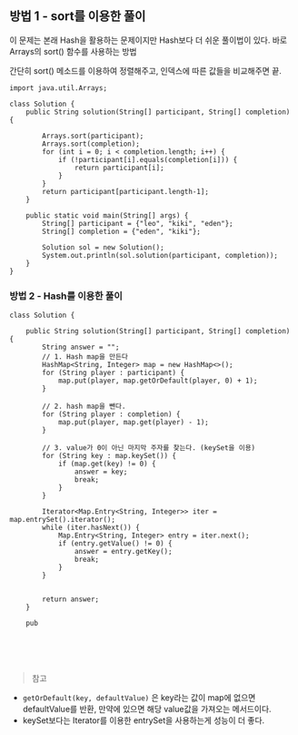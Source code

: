 ## 방법 1 - sort를 이용한 풀이

이 문제는 본래 Hash을 활용하는 문제이지만 Hash보다 더 쉬운 풀이법이 있다. 바로 Arrays의 sort() 함수를 사용하는 방법

간단히 sort() 메소드를 이용하여 정렬해주고, 인덱스에 따른 값들을 비교해주면 끝.

```
import java.util.Arrays;

class Solution {
    public String solution(String[] participant, String[] completion) {

        Arrays.sort(participant);
        Arrays.sort(completion);
        for (int i = 0; i < completion.length; i++) {
            if (!participant[i].equals(completion[i])) {
                return participant[i];
            }
        }
        return participant[participant.length-1];
    }

    public static void main(String[] args) {
        String[] participant = {"leo", "kiki", "eden"};
        String[] completion = {"eden", "kiki"};

        Solution sol = new Solution();
        System.out.println(sol.solution(participant, completion));
    }
}
```



### 방법 2 - Hash를 이용한 풀이

```
class Solution {

    public String solution(String[] participant, String[] completion) {
        String answer = "";
        // 1. Hash map을 만든다
        HashMap<String, Integer> map = new HashMap<>();
        for (String player : participant) {
            map.put(player, map.getOrDefault(player, 0) + 1);
        }

        // 2. hash map을 뺀다.
        for (String player : completion) {
            map.put(player, map.get(player) - 1);
        }

        // 3. value가 0이 아닌 마지막 주자를 찾는다. (keySet을 이용)
        for (String key : map.keySet()) {
            if (map.get(key) != 0) {
                answer = key;
                break;
            }
        }

        Iterator<Map.Entry<String, Integer>> iter = map.entrySet().iterator();
        while (iter.hasNext()) {
            Map.Entry<String, Integer> entry = iter.next();
            if (entry.getValue() != 0) {
                answer = entry.getKey();
                break;
            }
        }


        return answer;
    }

    pub
```

<br/>
<br/>
<br/>



> 참고

- `getOrDefault(key, defaultValue)` 은 key라는 값이 map에 없으면 defaultValue를 반환, 만약에 있으면 해당 value값을 가져오는 메서드이다.
- keySet보다는 Iterator를 이용한 entrySet을 사용하는게 성능이 더 좋다.

  
